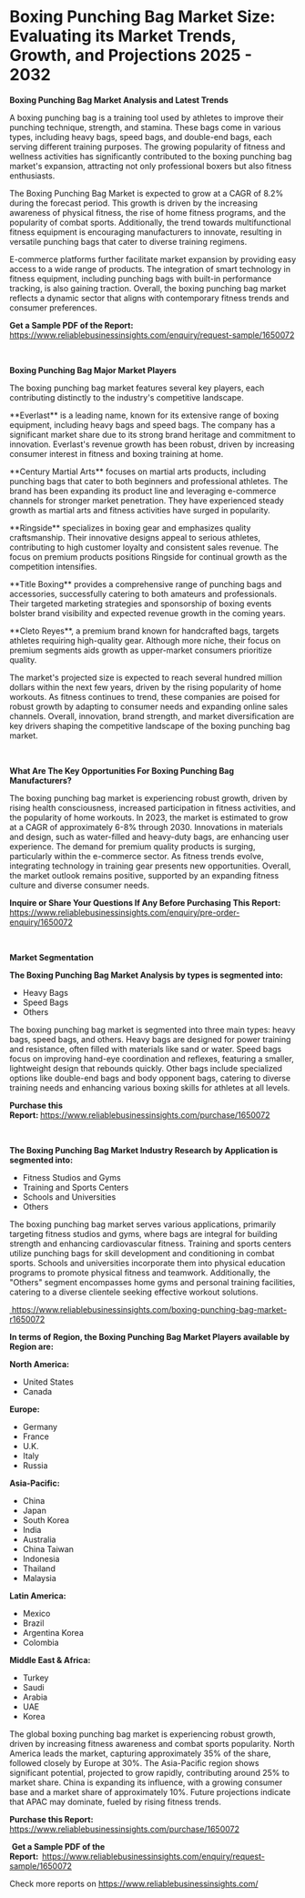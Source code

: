 <p><h1>Boxing Punching Bag Market Size: Evaluating its Market Trends, Growth, and Projections 2025 - 2032</h1></p><p><strong>Boxing Punching Bag Market Analysis and Latest Trends</strong></p>
<p><p>A boxing punching bag is a training tool used by athletes to improve their punching technique, strength, and stamina. These bags come in various types, including heavy bags, speed bags, and double-end bags, each serving different training purposes. The growing popularity of fitness and wellness activities has significantly contributed to the boxing punching bag market's expansion, attracting not only professional boxers but also fitness enthusiasts.</p><p>The Boxing Punching Bag Market is expected to grow at a CAGR of 8.2% during the forecast period. This growth is driven by the increasing awareness of physical fitness, the rise of home fitness programs, and the popularity of combat sports. Additionally, the trend towards multifunctional fitness equipment is encouraging manufacturers to innovate, resulting in versatile punching bags that cater to diverse training regimens.</p><p>E-commerce platforms further facilitate market expansion by providing easy access to a wide range of products. The integration of smart technology in fitness equipment, including punching bags with built-in performance tracking, is also gaining traction. Overall, the boxing punching bag market reflects a dynamic sector that aligns with contemporary fitness trends and consumer preferences.</p></p>
<p><strong>Get a Sample PDF of the Report:&nbsp;</strong> <a href="https://www.reliablebusinessinsights.com/enquiry/request-sample/1650072?utm_campaign=101&utm_medium=2&utm_source=Github&utm_content=ia&utm_term=06022025&utm_id=boxing-punching-bag">https://www.reliablebusinessinsights.com/enquiry/request-sample/1650072</a></p>
<p>&nbsp;</p>
<p><strong>Boxing Punching Bag Major Market Players</strong></p>
<p><p>The boxing punching bag market features several key players, each contributing distinctly to the industry's competitive landscape. </p><p>**Everlast** is a leading name, known for its extensive range of boxing equipment, including heavy bags and speed bags. The company has a significant market share due to its strong brand heritage and commitment to innovation. Everlast's revenue growth has been robust, driven by increasing consumer interest in fitness and boxing training at home.</p><p>**Century Martial Arts** focuses on martial arts products, including punching bags that cater to both beginners and professional athletes. The brand has been expanding its product line and leveraging e-commerce channels for stronger market penetration. They have experienced steady growth as martial arts and fitness activities have surged in popularity.</p><p>**Ringside** specializes in boxing gear and emphasizes quality craftsmanship. Their innovative designs appeal to serious athletes, contributing to high customer loyalty and consistent sales revenue. The focus on premium products positions Ringside for continual growth as the competition intensifies.</p><p>**Title Boxing** provides a comprehensive range of punching bags and accessories, successfully catering to both amateurs and professionals. Their targeted marketing strategies and sponsorship of boxing events bolster brand visibility and expected revenue growth in the coming years.</p><p>**Cleto Reyes**, a premium brand known for handcrafted bags, targets athletes requiring high-quality gear. Although more niche, their focus on premium segments aids growth as upper-market consumers prioritize quality.</p><p>The market's projected size is expected to reach several hundred million dollars within the next few years, driven by the rising popularity of home workouts. As fitness continues to trend, these companies are poised for robust growth by adapting to consumer needs and expanding online sales channels. Overall, innovation, brand strength, and market diversification are key drivers shaping the competitive landscape of the boxing punching bag market.</p></p>
<p>&nbsp;</p>
<p><strong>What Are The Key Opportunities For Boxing Punching Bag Manufacturers?</strong></p>
<p><p>The boxing punching bag market is experiencing robust growth, driven by rising health consciousness, increased participation in fitness activities, and the popularity of home workouts. In 2023, the market is estimated to grow at a CAGR of approximately 6-8% through 2030. Innovations in materials and design, such as water-filled and heavy-duty bags, are enhancing user experience. The demand for premium quality products is surging, particularly within the e-commerce sector. As fitness trends evolve, integrating technology in training gear presents new opportunities. Overall, the market outlook remains positive, supported by an expanding fitness culture and diverse consumer needs.</p></p>
<p><strong>Inquire or Share Your Questions If Any Before Purchasing This Report:</strong> <a href="https://www.reliablebusinessinsights.com/enquiry/pre-order-enquiry/1650072?utm_campaign=101&utm_medium=2&utm_source=Github&utm_content=ia&utm_term=06022025&utm_id=boxing-punching-bag">https://www.reliablebusinessinsights.com/enquiry/pre-order-enquiry/1650072</a></p>
<p>&nbsp;</p>
<p><strong>Market Segmentation</strong></p>
<p><strong>The Boxing Punching Bag Market Analysis by types is segmented into:</strong></p>
<p><ul><li>Heavy Bags</li><li>Speed Bags</li><li>Others</li></ul></p>
<p><p>The boxing punching bag market is segmented into three main types: heavy bags, speed bags, and others. Heavy bags are designed for power training and resistance, often filled with materials like sand or water. Speed bags focus on improving hand-eye coordination and reflexes, featuring a smaller, lightweight design that rebounds quickly. Other bags include specialized options like double-end bags and body opponent bags, catering to diverse training needs and enhancing various boxing skills for athletes at all levels.</p></p>
<p><strong>Purchase this Report:&nbsp;</strong><a href="https://www.reliablebusinessinsights.com/purchase/1650072?utm_campaign=101&utm_medium=2&utm_source=Github&utm_content=ia&utm_term=06022025&utm_id=boxing-punching-bag">https://www.reliablebusinessinsights.com/purchase/1650072</a></p>
<p>&nbsp;</p>
<p><strong>The Boxing Punching Bag Market Industry Research by Application is segmented into:</strong></p>
<p><ul><li>Fitness Studios and Gyms</li><li>Training and Sports Centers</li><li>Schools and Universities</li><li>Others</li></ul></p>
<p><p>The boxing punching bag market serves various applications, primarily targeting fitness studios and gyms, where bags are integral for building strength and enhancing cardiovascular fitness. Training and sports centers utilize punching bags for skill development and conditioning in combat sports. Schools and universities incorporate them into physical education programs to promote physical fitness and teamwork. Additionally, the "Others" segment encompasses home gyms and personal training facilities, catering to a diverse clientele seeking effective workout solutions.</p></p>
<p><a href="https://www.reliablebusinessinsights.com/boxing-punching-bag-market-r1650072?utm_campaign=101&utm_medium=2&utm_source=Github&utm_content=ia&utm_term=06022025&utm_id=boxing-punching-bag">&nbsp;https://www.reliablebusinessinsights.com/boxing-punching-bag-market-r1650072</a></p>
<p><strong>In terms of Region, the Boxing Punching Bag Market Players available by Region are:</strong></p>
<p>
    <p> <strong> North America: </strong>
        <ul>
            <li>United States</li>
            <li>Canada</li>
        </ul>
        </p> 
    <p> <strong> Europe: </strong>
        <ul>
            <li>Germany</li>
            <li>France</li>
            <li>U.K.</li>
            <li>Italy</li>
            <li>Russia</li>
        </ul>
        </p> 
    <p> <strong> Asia-Pacific: </strong>
        <ul>
            <li>China</li>
            <li>Japan</li>
            <li>South Korea</li>
            <li>India</li>
            <li>Australia</li>
            <li>China Taiwan</li>
            <li>Indonesia</li>
            <li>Thailand</li>
            <li>Malaysia</li>
        </ul>
        </p> 
    <p> <strong> Latin America: </strong>
        <ul>
            <li>Mexico</li>
            <li>Brazil</li>
            <li>Argentina Korea</li>
            <li>Colombia</li>
        </ul>
        </p> 
    <p> <strong> Middle East & Africa: </strong>
        <ul>
            <li>Turkey</li>
            <li>Saudi</li>
            <li>Arabia</li>
            <li>UAE</li>
            <li>Korea</li>
        </ul>
    </p>
    </p>
<p><p>The global boxing punching bag market is experiencing robust growth, driven by increasing fitness awareness and combat sports popularity. North America leads the market, capturing approximately 35% of the share, followed closely by Europe at 30%. The Asia-Pacific region shows significant potential, projected to grow rapidly, contributing around 25% to market share. China is expanding its influence, with a growing consumer base and a market share of approximately 10%. Future projections indicate that APAC may dominate, fueled by rising fitness trends.</p></p>
<p><strong>Purchase this Report: </strong><a href="https://www.reliablebusinessinsights.com/purchase/1650072?utm_campaign=101&utm_medium=2&utm_source=Github&utm_content=ia&utm_term=06022025&utm_id=boxing-punching-bag">https://www.reliablebusinessinsights.com/purchase/1650072</a></p>
<p>&nbsp;<strong>Get a Sample PDF of the Report:&nbsp;&nbsp;</strong><a href="https://www.reliablebusinessinsights.com/enquiry/request-sample/1650072?utm_campaign=101&utm_medium=2&utm_source=Github&utm_content=ia&utm_term=06022025&utm_id=boxing-punching-bag">https://www.reliablebusinessinsights.com/enquiry/request-sample/1650072</a></p>
<p><strong></strong></p>
<p>Check more reports on <a href="https://www.reliablebusinessinsights.com/?utm_campaign=101&utm_medium=2&utm_source=Github&utm_content=ia&utm_term=06022025&utm_id=boxing-punching-bag">https://www.reliablebusinessinsights.com/</a></p>